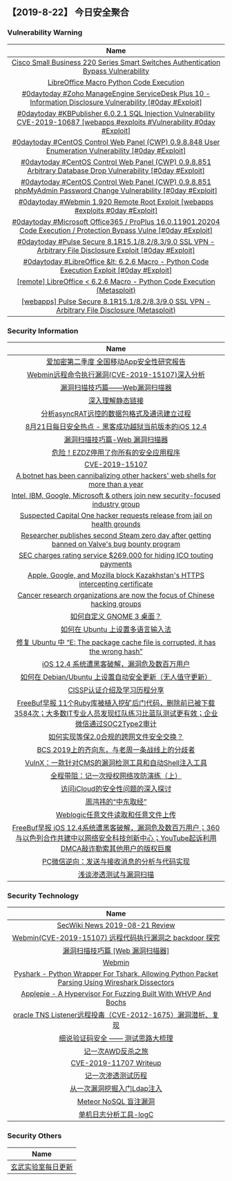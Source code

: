 
 ##   【2019-8-22】 今日安全聚合


###  						       							Vulnerability Warning

|                             Name                             |
| :----------------------------------------------------------: |
|[Cisco Small Business 220 Series Smart Switches Authentication Bypass Vulnerability](https://www.seebug.org/vuldb/ssvid-98061)|
|[LibreOffice Macro Python Code Execution](https://cxsecurity.com/issue/WLB-2019080097)|
|[#0daytoday #Zoho ManageEngine ServiceDesk Plus 10 - Information Disclosure Vulnerability [#0day #Exploit]](http://0day.today/exploits/33147)|
|[#0daytoday #KBPublisher 6.0.2.1 SQL Injection Vulnerability CVE-2019-10687 [webapps #exploits #Vulnerability #0day #Exploit]](http://0day.today/exploits/33146)|
|[#0daytoday #CentOS Control Web Panel (CWP) 0.9.8.848 User Enumeration Vulnerability [#0day #Exploit]](http://0day.today/exploits/33145)|
|[#0daytoday #CentOS Control Web Panel (CWP) 0.9.8.851 Arbitrary Database Drop Vulnerability [#0day #Exploit]](http://0day.today/exploits/33144)|
|[#0daytoday #CentOS Control Web Panel (CWP) 0.9.8.851 phpMyAdmin Password Change Vulnerability [#0day #Exploit]](http://0day.today/exploits/33143)|
|[#0daytoday #Webmin 1.920 Remote Root Exploit  [webapps #exploits  #0day #Exploit]](http://0day.today/exploits/33142)|
|[#0daytoday #Microsoft Office365 / ProPlus 16.0.11901.20204 Code Execution / Protection Bypass Vulne [#0day #Exploit]](http://0day.today/exploits/33141)|
|[#0daytoday #Pulse Secure 8.1R15.1/8.2/8.3/9.0 SSL VPN - Arbitrary File Disclosure Exploit [#0day #Exploit]](http://0day.today/exploits/33140)|
|[#0daytoday #LibreOffice &amp;lt; 6.2.6 Macro - Python Code Execution Exploit [#0day #Exploit]](http://0day.today/exploits/33139)|
|[[remote] LibreOffice < 6.2.6 Macro - Python Code Execution (Metasploit)](https://www.exploit-db.com/exploits/47298)|
|[[webapps] Pulse Secure 8.1R15.1/8.2/8.3/9.0 SSL VPN - Arbitrary File Disclosure (Metasploit)](https://www.exploit-db.com/exploits/47297)|

### 						        							Security Information
|                             Name                                    |
| :----------------------------------------------------------: |
|[爱加密第二季度 全国移动App安全性研究报告](https://www.anquanke.com/post/id/184600)|
|[Webmin远程命令执行漏洞(CVE-2019-15107)深入分析](https://www.anquanke.com/post/id/184668)|
|[漏洞扫描技巧篇——Web漏洞扫描器](https://www.anquanke.com/post/id/184633)|
|[深入理解静态链接](https://www.anquanke.com/post/id/184434)|
|[分析asyncRAT远控的数据包格式及通讯建立过程](https://www.anquanke.com/post/id/184263)|
|[8月21日每日安全热点 - 黑客成功越狱当前版本的iOS 12.4](https://www.anquanke.com/post/id/184634)|
|[漏洞扫描技巧篇-Web 漏洞扫描器​](https://www.secpulse.com/archives/110987.html)|
|[危险！EZDZ停用了你所有的安全应用程序](https://www.secpulse.com/archives/110866.html)|
|[CVE-2019-15107](https://www.secpulse.com/archives/110937.html)|
|[A botnet has been cannibalizing other hackers' web shells for more than a year](https://www.zdnet.com/article/a-botnet-has-been-cannibalizing-other-hackers-web-shells-for-more-than-a-year/#ftag=RSSbaffb68)|
|[Intel, IBM, Google, Microsoft & others join new security-focused industry group](https://www.zdnet.com/article/intel-ibm-google-microsoft-others-join-new-security-focused-industry-group/#ftag=RSSbaffb68)|
|[Suspected Capital One hacker requests release from jail on health grounds](https://www.zdnet.com/article/suspected-capital-one-hacker-requests-release-from-jail-on-safety-grounds/#ftag=RSSbaffb68)|
|[Researcher publishes second Steam zero day after getting banned on Valve's bug bounty program](https://www.zdnet.com/article/researcher-publishes-second-steam-zero-day-after-getting-banned-on-valves-bug-bounty-program/#ftag=RSSbaffb68)|
|[SEC charges rating service $269,000 for hiding ICO touting payments](https://www.zdnet.com/article/sec-charges-initial-coin-offering-rating-service-269000-for-hiding-advertising-payments/#ftag=RSSbaffb68)|
|[Apple, Google, and Mozilla block Kazakhstan's HTTPS intercepting certificate](https://www.zdnet.com/article/apple-google-and-mozilla-block-kazakhstans-https-intercepting-certificate/#ftag=RSSbaffb68)|
|[Cancer research organizations are now the focus of Chinese hacking groups](https://www.zdnet.com/article/cancer-research-organizations-become-the-new-focus-of-chinese-hacking-groups/#ftag=RSSbaffb68)|
|[如何自定义 GNOME 3 桌面？](https://linux.cn/article-11256-1.html?utm_source=rss&utm_medium=rss)|
|[如何在 Ubuntu 上设置多语言输入法](https://linux.cn/article-11255-1.html?utm_source=rss&utm_medium=rss)|
|[修复 Ubuntu 中 “E: The package cache file is corrupted, it has the wrong hash”](https://linux.cn/article-11254-1.html?utm_source=rss&utm_medium=rss)|
|[iOS 12.4 系统遭黑客破解，漏洞危及数百万用户](https://linux.cn/article-11253-1.html?utm_source=rss&utm_medium=rss)|
|[如何在 Debian/Ubuntu 上设置自动安全更新（无人值守更新）](https://linux.cn/article-11252-1.html?utm_source=rss&utm_medium=rss)|
|[CISSP认证介绍及学习历程分享](https://www.freebuf.com/articles/others-articles/211580.html)|
|[FreeBuf早报  11个Ruby库被植入挖矿后门代码，删除前已被下载3584次；大多数IT专业人员发现红队练习比蓝队测试更有效；企业微信通过SOC2Type2审计](https://www.freebuf.com/news/212074.html)|
|[如何实现等保2.0合规的跨网文件安全交换？](https://www.freebuf.com/articles/security-management/209429.html)|
|[BCS 2019上的齐向东，与老周一条战线上的分歧者](https://www.freebuf.com/articles/people/212100.html)|
|[VulnX：一款针对CMS的漏洞检测工具和自动Shell注入工具](https://www.freebuf.com/sectool/206008.html)|
|[全程带阻：记一次授权网络攻防演练（上）](https://www.freebuf.com/vuls/211842.html)|
|[访问iCloud的安全性问题的深入探讨](https://www.freebuf.com/articles/database/210446.html)|
|[周鸿祎的“中东取经”](https://www.freebuf.com/articles/neopoints/212026.html)|
|[Weblogic任意文件读取和任意文件上传](https://www.freebuf.com/vuls/209858.html)|
|[FreeBuf早报  iOS 12.4系统遭黑客破解，漏洞危及数百万用户；360与以色列合作共建中以网络安全科技创新中心；YouTube起诉利用DMCA敲诈勒索其他用户的版权巨魔](https://www.freebuf.com/news/212002.html)|
|[PC微信逆向：发送与接收消息的分析与代码实现](https://www.freebuf.com/articles/others-articles/210289.html)|
|[浅谈渗透测试与漏洞扫描](https://www.freebuf.com/articles/web/210284.html)|

### 						        							Security  Technology
|                             Name                                    |
| :----------------------------------------------------------: |
|[SecWiki News 2019-08-21 Review](http://www.sec-wiki.com/?2019-08-21)|
|[Webmin(CVE-2019-15107) 远程代码执行漏洞之 backdoor 探究](https://paper.seebug.org/1019/)|
|[漏洞扫描技巧篇 [Web 漏洞扫描器]](https://paper.seebug.org/1018/)|
|[Webmin](https://www.4hou.com/technology/19803.html)|
|[Pyshark - Python Wrapper For Tshark, Allowing Python Packet Parsing Using Wireshark Dissectors](http://www.kitploit.com/2019/08/pyshark-python-wrapper-for-tshark.html)|
|[Applepie - A Hypervisor For Fuzzing Built With WHVP And Bochs](http://www.kitploit.com/2019/08/applepie-hypervisor-for-fuzzing-built.html)|
|[oracle TNS  Listener远程投毒（CVE-2012-1675）漏洞潜析、复现](http://xz.aliyun.com/t/6034)|
|[细说验证码安全 —— 测试思路大梳理](http://xz.aliyun.com/t/6029)|
|[记一次AWD反杀之旅](http://xz.aliyun.com/t/6024)|
|[CVE-2019-11707 Writeup](http://xz.aliyun.com/t/6054)|
|[记一次渗透测试历程](http://xz.aliyun.com/t/6018)|
|[从一次漏洞挖掘入门Ldap注入](http://xz.aliyun.com/t/5689)|
|[Meteor NoSQL 盲注漏洞](http://xz.aliyun.com/t/6026)|
|[单机日志分析工具-logC](http://xz.aliyun.com/t/5894)|

### 						        							Security  Others
|                             Name                                    |
| :----------------------------------------------------------: |
|[玄武实验室每日更新](https://weibo.com/p/1006065582522936/wenzhang?from=page_100606_profile&wvr=6&mod=wenzhangmore)|


